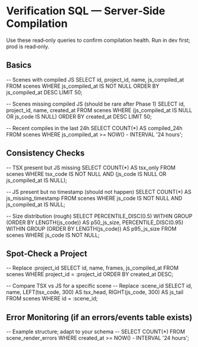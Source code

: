 # Verification SQL — Server‑Side Compilation

Use these read‑only queries to confirm compilation health. Run in dev first; prod is read‑only.

## Basics
-- Scenes with compiled JS
SELECT id, project_id, name, js_compiled_at
FROM scenes
WHERE js_compiled_at IS NOT NULL
ORDER BY js_compiled_at DESC
LIMIT 50;

-- Scenes missing compiled JS (should be rare after Phase 1)
SELECT id, project_id, name, created_at
FROM scenes
WHERE (js_compiled_at IS NULL OR js_code IS NULL)
ORDER BY created_at DESC
LIMIT 50;

-- Recent compiles in the last 24h
SELECT COUNT(*) AS compiled_24h
FROM scenes
WHERE js_compiled_at >= NOW() - INTERVAL '24 hours';

## Consistency Checks
-- TSX present but JS missing
SELECT COUNT(*) AS tsx_only
FROM scenes
WHERE tsx_code IS NOT NULL AND (js_code IS NULL OR js_compiled_at IS NULL);

-- JS present but no timestamp (should not happen)
SELECT COUNT(*) AS js_missing_timestamp
FROM scenes
WHERE js_code IS NOT NULL AND js_compiled_at IS NULL;

-- Size distribution (rough)
SELECT
  PERCENTILE_DISC(0.5) WITHIN GROUP (ORDER BY LENGTH(js_code)) AS p50_js_size,
  PERCENTILE_DISC(0.95) WITHIN GROUP (ORDER BY LENGTH(js_code)) AS p95_js_size
FROM scenes
WHERE js_code IS NOT NULL;

## Spot‑Check a Project
-- Replace :project_id
SELECT id, name, frames, js_compiled_at
FROM scenes
WHERE project_id = :project_id
ORDER BY created_at DESC;

-- Compare TSX vs JS for a specific scene
-- Replace :scene_id
SELECT id, name, LEFT(tsx_code, 300) AS tsx_head, RIGHT(js_code, 300) AS js_tail
FROM scenes
WHERE id = :scene_id;

## Error Monitoring (if an errors/events table exists)
-- Example structure; adapt to your schema
-- SELECT COUNT(*) FROM scene_render_errors WHERE created_at >= NOW() - INTERVAL '24 hours';

